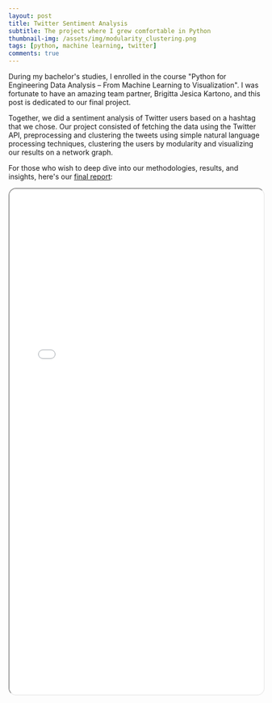 ```yaml
---
layout: post
title: Twitter Sentiment Analysis
subtitle: The project where I grew comfortable in Python
thumbnail-img: /assets/img/modularity_clustering.png
tags: [python, machine learning, twitter]
comments: true
---
```


During my bachelor's studies, I enrolled in the course "Python for Engineering Data Analysis – From Machine Learning to Visualization". I was fortunate to have an amazing team partner, Brigitta Jesica Kartono, and this post is dedicated to our final project.

Together, we did a sentiment analysis of Twitter users based on a hashtag that we chose. Our project consisted of fetching the data using the Twitter API, preprocessing and clustering the tweets using simple natural language processing techniques, clustering the users by modularity and visualizing our results on a network graph.

For those who wish to deep dive into our methodologies, results, and insights, here's our [final report](/assets/pdf/sentiment_analysis_using_python_report-Karahan_Yilmazer.pdf):

<iframe src="/assets/pdf/sentiment_analysis_using_python_report-Karahan_Yilmazer.pdf" width="100%" height="1000px" style="border-radius: 15px;"></iframe>
